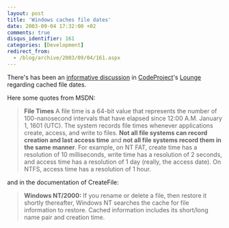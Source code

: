 ```yaml
---
layout: post
title: 'Windows caches file dates'
date: 2003-09-04 17:32:00 +02
comments: true
disqus_identifier: 161
categories: [Development]
redirect_from:
  - /blog/archive/2003/09/04/161.aspx
---
```


There's has been an [informative discussion](http://www.codeproject.com/lounge.asp?select=559609&df=100&tid=559609&forumid=1159&app=50#xx559609xx) in [CodeProject](http://www.codeproject.com/)'s [Lounge](http://www.codeproject.com/lounge.asp) regarding cached file dates.

Here some quotes from MSDN:

> **File Times**
> A file time is a 64-bit value that represents the number of 100-nanosecond intervals that have elapsed since 12:00 A.M. January 1, 1601 (UTC). The system records file times whenever applications create, access, and write to files. **Not all file systems can record creation and last access time** and **not all file systems record them in the same manner**. For example, on NT FAT, create time has a resolution of 10 milliseconds, write time has a resolution of 2 seconds, and access time has a resolution of 1 day (really, the access date). On NTFS, access time has a resolution of 1 hour.

and in the documentation of CreateFile:

> **Windows NT/2000:** If you rename or delete a file, then restore it shortly thereafter, Windows NT searches the cache for file information to restore. Cached information includes its short/long name pair and creation time.

